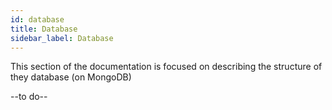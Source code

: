 ```yaml
---
id: database
title: Database
sidebar_label: Database
---
```


This section of the documentation is focused on describing the structure of they
database (on MongoDB)

--to do--